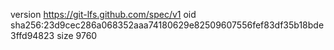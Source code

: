 version https://git-lfs.github.com/spec/v1
oid sha256:23d9cec286a068352aaa74180629e82509607556fef83df35b18bde3ffd94823
size 9760
